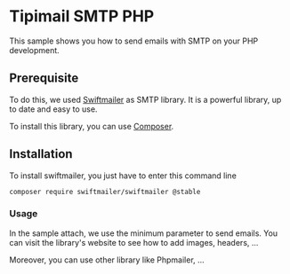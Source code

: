 # Tipimail SMTP PHP
This sample shows you how to send emails with SMTP on your PHP development.

## Prerequisite

To do this, we used [Swiftmailer](http://swiftmailer.org/) as SMTP library. It is a powerful library, up to date and easy to use.

To install this library, you can use [Composer](https://getcomposer.org/).

## Installation

To install swiftmailer, you just have to enter this command line

`composer require swiftmailer/swiftmailer @stable`

### Usage

In the sample attach, we use the minimum parameter to send emails. You can visit the library's website to see how to add images, headers, ...

Moreover, you can use other library like Phpmailer, ...
